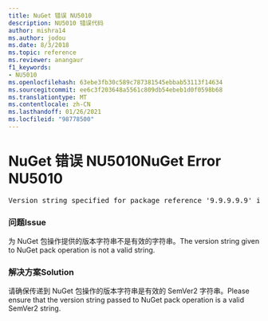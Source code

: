 ```yaml
---
title: NuGet 错误 NU5010
description: NU5010 错误代码
author: mishra14
ms.author: jodou
ms.date: 8/3/2018
ms.topic: reference
ms.reviewer: anangaur
f1_keywords:
- NU5010
ms.openlocfilehash: 63ebe3fb30c589c787381545ebbab53113f14634
ms.sourcegitcommit: ee6c3f203648a5561c809db54ebeb1d0f0598b68
ms.translationtype: MT
ms.contentlocale: zh-CN
ms.lasthandoff: 01/26/2021
ms.locfileid: "98778500"
---
```

# <a name="nuget-error-nu5010"></a><span data-ttu-id="478c6-103">NuGet 错误 NU5010</span><span class="sxs-lookup"><span data-stu-id="478c6-103">NuGet Error NU5010</span></span>
<pre>Version string specified for package reference '9.9.9.9.9' is invalid.</pre>

### <a name="issue"></a><span data-ttu-id="478c6-104">问题</span><span class="sxs-lookup"><span data-stu-id="478c6-104">Issue</span></span>

<span data-ttu-id="478c6-105">为 NuGet 包操作提供的版本字符串不是有效的字符串。</span><span class="sxs-lookup"><span data-stu-id="478c6-105">The version string given to NuGet pack operation is not a valid string.</span></span>


### <a name="solution"></a><span data-ttu-id="478c6-106">解决方案</span><span class="sxs-lookup"><span data-stu-id="478c6-106">Solution</span></span>

<span data-ttu-id="478c6-107">请确保传递到 NuGet 包操作的版本字符串是有效的 SemVer2 字符串。</span><span class="sxs-lookup"><span data-stu-id="478c6-107">Please ensure that the version string passed to NuGet pack operation is a valid SemVer2 string.</span></span>

